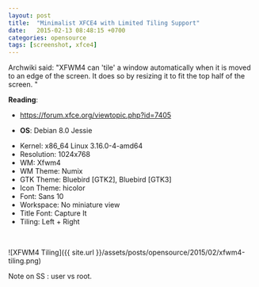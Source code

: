 ```yaml
---
layout: post
title:  "Minimalist XFCE4 with Limited Tiling Support"
date:   2015-02-13 08:48:15 +0700
categories: opensource
tags: [screenshot, xfce4]
---
```


Archwiki said: "XFWM4 can 'tile' a window automatically when it is moved to an edge of the screen. It does so by resizing it to fit the top half of the screen. "

**Reading**:<br/>
* <https://forum.xfce.org/viewtopic.php?id=7405>

* **OS**: Debian 8.0 Jessie<br/>
+ Kernel: x86_64 Linux 3.16.0-4-amd64<br/>
+ Resolution: 1024x768<br/>
+ WM: Xfwm4<br/>
+ WM Theme: Numix<br/>
+ GTK Theme: Bluebird [GTK2], Bluebird [GTK3]<br/>
+ Icon Theme: hicolor<br/>
+ Font: Sans 10<br/>
+ Workspace: No miniature view<br/>
+ Title Font: Capture It<br/>
+ Tiling: Left + Right<br/>
<br/>


![XFWM4 Tiling]({{ site.url }}/assets/posts/opensource/2015/02/xfwm4-tiling.png)

Note on SS : user vs root.

